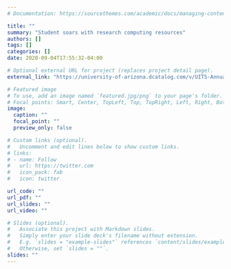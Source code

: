 ```yaml
---
# Documentation: https://sourcethemes.com/academic/docs/managing-content/

title: ""
summary: "Student soars with research computing resources"
authors: []
tags: []
categories: []
date: 2020-09-04T17:55:32-04:00

# Optional external URL for project (replaces project detail page).
external_link: "https://university-of-arizona.dcatalog.com/v/UITS-Annual-Report-2018/?page=6"

# Featured image
# To use, add an image named `featured.jpg/png` to your page's folder.
# Focal points: Smart, Center, TopLeft, Top, TopRight, Left, Right, BottomLeft, Bottom, BottomRight.
image:
  caption: ""
  focal_point: ""
  preview_only: false

# Custom links (optional).
#   Uncomment and edit lines below to show custom links.
# links:
# - name: Follow
#   url: https://twitter.com
#   icon_pack: fab
#   icon: twitter

url_code: ""
url_pdf: ""
url_slides: ""
url_video: ""

# Slides (optional).
#   Associate this project with Markdown slides.
#   Simply enter your slide deck's filename without extension.
#   E.g. `slides = "example-slides"` references `content/slides/example-slides.md`.
#   Otherwise, set `slides = ""`.
slides: ""
---
```

